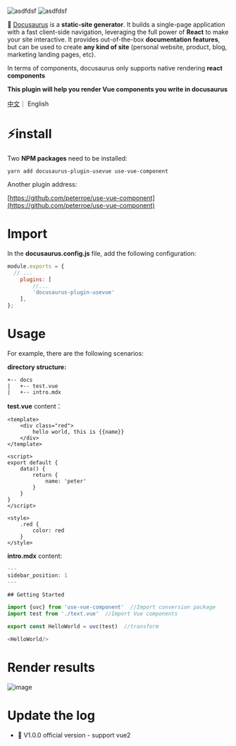 ![asdfdsf](https://img.shields.io/badge/docusaurus->=2.0.0--beta.6-success)
![asdfdsf](https://img.shields.io/badge/Vue-2.6.14-brightgreen)

🧐 [Docusaurus](https://www.docusaurus.cn/docs/) is a **static-site generator**. It builds a single-page application with a fast client-side navigation, leveraging the full power of **React** to make your site interactive. It provides out-of-the-box **documentation features**, but can be used to create **any kind of site** (personal website, product, blog, marketing landing pages, etc).

In terms of components, docusaurus only supports native rendering **react components**

**This plugin will help you render Vue components you write in docusaurus**

[中文](https://github.com/peterroe/docusaurus-plugin-usevue/blob/master/readme.md)｜ English

# ⚡install

Two **NPM packages** need to be installed:

```shell
yarn add docusaurus-plugin-usevue use-vue-component
```

Another plugin address:

[https://github.com/peterroe/use-vue-component](https://github.com/peterroe/use-vue-component)

# Import

In the **docusaurus.config.js** file, add the following configuration:

```js
module.exports = {
  // ...
    plugins: [
        //...
        'docusaurus-plugin-usevue'
    ],
};
```

# Usage

For example, there are the following scenarios:

**directory structure:**

```shell
+-- docs
|   +-- test.vue
|   +-- intro.mdx
```

**test.vue** content：

```vue
<template>
    <div class="red">
        hello world, this is {{name}}
    </div>
</template>

<script>
export default {
    data() {
        return {
            name: 'peter'
        }
    }
}
</script>

<style>
    .red {
        color: red
    }
</style>
```

**intro.mdx** content:

```js
---
sidebar_position: 1
---

## Getting Started

import {uvc} from 'use-vue-component'  //Import conversion package
import test from './text.vue'  //Import Vue components

export const HelloWorld = uvc(test)  //transform

<HelloWorld/>
```

# Render results

![image](https://img-blog.csdnimg.cn/a08bd8b839f44074a3f8b60da8af6e59.png)

# Update the log

* :tada: V1.0.0 official version - support vue2